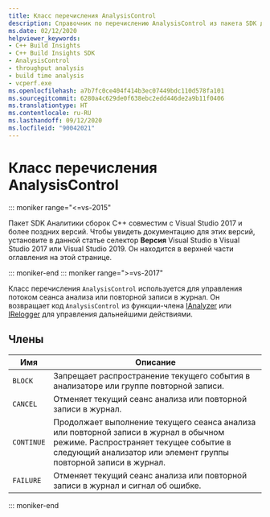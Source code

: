 ```yaml
---
title: Класс перечисления AnalysisControl
description: Справочник по перечислению AnalysisControl из пакета SDK для Аналитики сборок C++.
ms.date: 02/12/2020
helpviewer_keywords:
- C++ Build Insights
- C++ Build Insights SDK
- AnalysisControl
- throughput analysis
- build time analysis
- vcperf.exe
ms.openlocfilehash: a7b7fc0ce404f414b3ec07449bdc110d578fa101
ms.sourcegitcommit: 6280a4c629de0f638ebc2edd446de2a9b11f0406
ms.translationtype: HT
ms.contentlocale: ru-RU
ms.lasthandoff: 09/12/2020
ms.locfileid: "90042021"
---
```

# <a name="analysiscontrol-enum-class"></a>Класс перечисления AnalysisControl

::: moniker range="<=vs-2015"

Пакет SDK Аналитики сборок С++ совместим с Visual Studio 2017 и более поздних версий. Чтобы увидеть документацию для этих версий, установите в данной статье селектор **Версия** Visual Studio в Visual Studio 2017 или Visual Studio 2019. Он находится в верхней части оглавления на этой странице.

::: moniker-end
::: moniker range=">=vs-2017"

Класс перечисления `AnalysisControl` используется для управления потоком сеанса анализа или повторной записи в журнал. Он возвращает код `AnalysisControl` из функции-члена [IAnalyzer](ianalyzer-class.md) или [IRelogger](irelogger-class.md) для управления дальнейшими действиями.

## <a name="members"></a>Члены

| Имя | Описание |
|--|--|
| `BLOCK` | Запрещает распространение текущего события в анализаторе или группе повторной записи. |
| `CANCEL` | Отменяет текущий сеанс анализа или повторной записи в журнал. |
| `CONTINUE` | Продолжает выполнение текущего сеанса анализа или повторной записи в журнал в обычном режиме. Распространяет текущее событие в следующий анализатор или элемент группы повторной записи в журнал. |
| `FAILURE` | Отменяет текущий сеанс анализа или повторной записи в журнал и сигнал об ошибке. |

::: moniker-end
